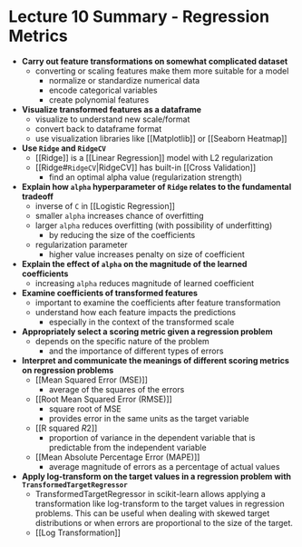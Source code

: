 # Lecture 10 Summary - Regression Metrics
- **Carry out feature transformations on somewhat complicated dataset**
	- converting or scaling features make them more suitable for a model
		- normalize or standardize numerical data
		- encode categorical variables
		- create polynomial features
- **Visualize transformed features as a dataframe**
	- visualize to understand new scale/format
	- convert back to dataframe format
	- use visualization libraries like [[Matplotlib]] or [[Seaborn Heatmap]]
- **Use `Ridge` and `RidgeCV`**
	- [[Ridge]] is a [[Linear Regression]] model with L2 regularization
	- [[Ridge#`RidgeCV`|RidgeCV]] has built-in [[Cross Validation]]
		- find an optimal alpha value (regularization strength)
- **Explain how `alpha` hyperparameter of `Ridge` relates to the fundamental tradeoff**
	- inverse of `C` in [[Logistic Regression]]
	- smaller `alpha` increases chance of overfitting
	- larger `alpha` reduces overfitting (with possibility of underfitting)
		- by reducing the size of the coefficients
	- regularization parameter
		- higher value increases penalty on size of coefficient
- **Explain the effect of `alpha` on the magnitude of the learned coefficients**
	- increasing `alpha` reduces magnitude of learned coefficient
- **Examine coefficients of transformed features**
	- important to examine the coefficients after feature transformation
	- understand how each feature impacts the predictions
		- especially in the context of the transformed scale
- **Appropriately select a scoring metric given a regression problem**
	- depends on the specific nature of the problem
		- and the importance of different types of errors
- **Interpret and communicate the meanings of different scoring metrics on regression problems**
	- [[Mean Squared Error (MSE)]]
		- average of the squares of the errors
	- [[Root Mean Squared Error (RMSE)]]
		- square root of MSE
		- provides error in the same units as the target variable
	- [[R squared $R2$]]
		- proportion of variance in the dependent variable that is predictable from the independent variable
	- [[Mean Absolute Percentage Error (MAPE)]]
		- average magnitude of errors as a percentage of actual values
- **Apply log-transform on the target values in a regression problem with `TransformedTargetRegressor`**
	- TransformedTargetRegressor in scikit-learn allows applying a transformation like log-transform to the target values in regression problems. This can be useful when dealing with skewed target distributions or when errors are proportional to the size of the target.
	- [[Log Transformation]]

